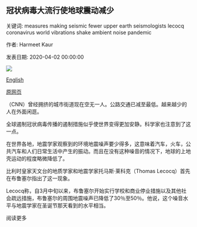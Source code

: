 ## 冠状病毒大流行使地球震动减少

关键词: measures making seismic fewer upper earth seismologists lecocq coronavirus world vibrations shake ambient noise pandemic

作者: Harmeet Kaur

发表日期: 2020-04-02 00:00:00

![](https://cdn.cnn.com/cnnnext/dam/assets/150422120801-earth-from-space-super-169.jpg)

[English](The%20coronavirus%20pandemic%20is%20making%20Earth%20shake%20less.md)

[原网页](https://edition.cnn.com/2020/04/02/world/coronavirus-earth-seismic-noise-scn-trnd/index.html)

（CNN）曾经拥挤的城市街道现在空无一人。公路交通已减至最低。越来越少的人在外面闲逛。

全球遏制冠状病毒传播的遏制措施似乎使世界变得更加安静。科学家也注意到了这一点。

在世界各地，地震学家观察到的环境地震噪声要少得多，这意味着汽车，火车，公共汽车和人们日常生活中产生的振动。而且在没有这种噪音的情况下，地球的上地壳运动的程度略微降低了。

比利时皇家天文台的地质学家和地震学家托马斯·莱科克（Thomas Lecocq）首先在布鲁塞尔指出了这一现象。

Lecocq称，自3月中旬以来，布鲁塞尔开始实行学校和商业停业措施以及其他社会疏远措施，布鲁塞尔的周围地震噪声已降低了30％至50％。他说，这个噪音水平与地震学家在圣诞节那天看到的水平相当。

阅读更多